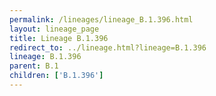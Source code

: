 ```yaml
---
permalink: /lineages/lineage_B.1.396.html
layout: lineage_page
title: Lineage B.1.396
redirect_to: ../lineage.html?lineage=B.1.396
lineage: B.1.396
parent: B.1
children: ['B.1.396']
---
```

